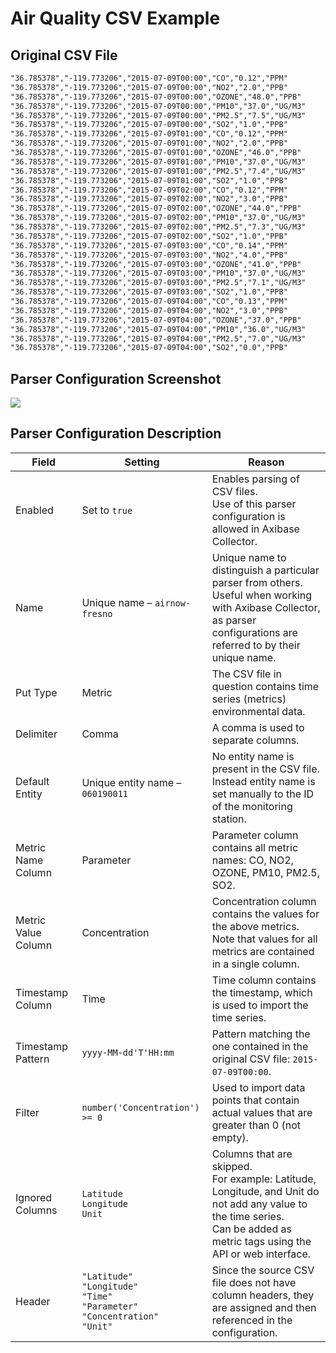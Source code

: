 # Air Quality CSV Example

## Original CSV File

```txt
"36.785378","-119.773206","2015-07-09T00:00","CO","0.12","PPM"
"36.785378","-119.773206","2015-07-09T00:00","NO2","2.0","PPB"
"36.785378","-119.773206","2015-07-09T00:00","OZONE","48.0","PPB"
"36.785378","-119.773206","2015-07-09T00:00","PM10","37.0","UG/M3"
"36.785378","-119.773206","2015-07-09T00:00","PM2.5","7.5","UG/M3"
"36.785378","-119.773206","2015-07-09T00:00","SO2","1.0","PPB"
"36.785378","-119.773206","2015-07-09T01:00","CO","0.12","PPM"
"36.785378","-119.773206","2015-07-09T01:00","NO2","2.0","PPB"
"36.785378","-119.773206","2015-07-09T01:00","OZONE","46.0","PPB"
"36.785378","-119.773206","2015-07-09T01:00","PM10","37.0","UG/M3"
"36.785378","-119.773206","2015-07-09T01:00","PM2.5","7.4","UG/M3"
"36.785378","-119.773206","2015-07-09T01:00","SO2","1.0","PPB"
"36.785378","-119.773206","2015-07-09T02:00","CO","0.12","PPM"
"36.785378","-119.773206","2015-07-09T02:00","NO2","3.0","PPB"
"36.785378","-119.773206","2015-07-09T02:00","OZONE","44.0","PPB"
"36.785378","-119.773206","2015-07-09T02:00","PM10","37.0","UG/M3"
"36.785378","-119.773206","2015-07-09T02:00","PM2.5","7.3","UG/M3"
"36.785378","-119.773206","2015-07-09T02:00","SO2","1.0","PPB"
"36.785378","-119.773206","2015-07-09T03:00","CO","0.14","PPM"
"36.785378","-119.773206","2015-07-09T03:00","NO2","4.0","PPB"
"36.785378","-119.773206","2015-07-09T03:00","OZONE","41.0","PPB"
"36.785378","-119.773206","2015-07-09T03:00","PM10","37.0","UG/M3"
"36.785378","-119.773206","2015-07-09T03:00","PM2.5","7.1","UG/M3"
"36.785378","-119.773206","2015-07-09T03:00","SO2","1.0","PPB"
"36.785378","-119.773206","2015-07-09T04:00","CO","0.13","PPM"
"36.785378","-119.773206","2015-07-09T04:00","NO2","3.0","PPB"
"36.785378","-119.773206","2015-07-09T04:00","OZONE","37.0","PPB"
"36.785378","-119.773206","2015-07-09T04:00","PM10","36.0","UG/M3"
"36.785378","-119.773206","2015-07-09T04:00","PM2.5","7.0","UG/M3"
"36.785378","-119.773206","2015-07-09T04:00","SO2","0.0","PPB"
```

## Parser Configuration Screenshot

![](./resources/air_quality_csv_parser.png)

## Parser Configuration Description

| Field | Setting | Reason |
| --- | --- | --- |
|  Enabled  |  Set to `true`  |  Enables parsing of CSV files.<br>Use of this parser configuration is allowed in Axibase Collector.  |
|  Name  |  Unique name – `airnow-fresno`  |  Unique name to distinguish a particular parser from others.<br>Useful when working with Axibase Collector, as parser configurations are referred to by their unique name.  |
|  Put Type  |  Metric  |  The CSV file in question contains time series (metrics) environmental data.  |
|  Delimiter  |  Comma  |  A comma is used to separate columns.  |
|  Default Entity  |  Unique entity name – `060190011`  |  No entity name is present in the CSV file. Instead entity name is set manually to the ID of the monitoring station.  |
|  Metric Name Column  |  Parameter  |  Parameter column contains all metric names: CO, NO2, OZONE, PM10, PM2.5, SO2.  |
|  Metric Value Column  |  Concentration  |  Concentration column contains the values for the above metrics.<br>Note that values for all metrics are contained in a single column.  |
|  Timestamp Column  |  Time  |  Time column contains the timestamp, which is used to import the time series.  |
|  Timestamp Pattern  |  `yyyy-MM-dd'T'HH:mm`  |  Pattern matching the one contained in the original CSV file: `2015-07-09T00:00`.  |
|  Filter  |  `number('Concentration') >= 0`  |  Used to import data points that contain actual values that are greater than 0 (not empty).  |
|  Ignored Columns  |  `Latitude`<br>`Longitude`<br>`Unit`  |  Columns that are skipped.<br>For example: Latitude, Longitude, and Unit do not add any value to the time series.<br>Can be added as metric tags using the API or web interface.  |
|  Header  |  `"Latitude"`<br>`"Longitude"`<br>`"Time"`<br>`"Parameter"`<br>`"Concentration"`<br>`"Unit"`  |  Since the source CSV file does not have column headers, they are assigned and then referenced in the configuration.  |
